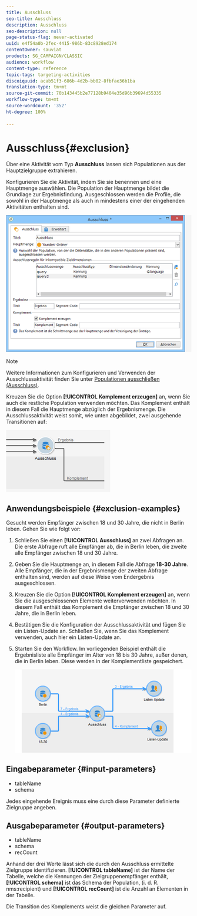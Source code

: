 ```yaml
---
title: Ausschluss
seo-title: Ausschluss
description: Ausschluss
seo-description: null
page-status-flag: never-activated
uuid: e4f54a0b-2fec-4415-986b-83c8928ed174
contentOwner: sauviat
products: SG_CAMPAIGN/CLASSIC
audience: workflow
content-type: reference
topic-tags: targeting-activities
discoiquuid: acab51f3-686b-4d2b-bb02-8fbfae36b1ba
translation-type: tm+mt
source-git-commit: 70b143445b2e77128b9404e35d96b39694d55335
workflow-type: tm+mt
source-wordcount: '352'
ht-degree: 100%

---
```



# Ausschluss{#exclusion}

Über eine Aktivität vom Typ **Ausschluss** lassen sich Populationen aus der Hauptzielgruppe extrahieren.

Konfigurieren Sie die Aktivität, indem Sie sie benennen und eine Hauptmenge auswählen. Die Population der Hauptmenge bildet die Grundlage zur Ergebnisfindung. Ausgeschlossen werden die Profile, die sowohl in der Hauptmenge als auch in mindestens einer der eingehenden Aktivitäten enthalten sind.

![](assets/s_user_segmentation_exclu.png)

>[!NOTE]
>
>Weitere Informationen zum Konfigurieren und Verwenden der Ausschlussaktivität finden Sie unter [Populationen ausschließen (Ausschluss)](../../workflow/using/targeting-data.md#excluding-a-population--exclusion-).

Kreuzen Sie die Option **[!UICONTROL Komplement erzeugen]** an, wenn Sie auch die restliche Population verwenden möchten. Das Komplement enthält in diesem Fall die Hauptmenge abzüglich der Ergebnismenge. Die Ausschlussaktivität weist somit, wie unten abgebildet, zwei ausgehende Transitionen auf:

![](assets/s_user_segmentation_exclu_compl.png)

## Anwendungsbeispiele {#exclusion-examples}

Gesucht werden Empfänger zwischen 18 und 30 Jahre, die nicht in Berlin leben. Gehen Sie wie folgt vor:

1. Schließen Sie einen **[!UICONTROL Ausschluss]** an zwei Abfragen an. Die erste Abfrage ruft alle Empfänger ab, die in Berlin leben, die zweite alle Empfänger zwischen 18 und 30 Jahre.
1. Geben Sie die Hauptmenge an, in diesem Fall die Abfrage **18-30 Jahre**. Alle Empfänger, die in der Ergebnismenge der zweiten Abfrage enthalten sind, werden auf diese Weise vom Endergebnis ausgeschlossen.
1. Kreuzen Sie die Option **[!UICONTROL Komplement erzeugen]** an, wenn Sie die ausgeschlossenen Elemente weiterverwenden möchten. In diesem Fall enthält das Komplement die Empfänger zwischen 18 und 30 Jahre, die in Berlin leben.
1. Bestätigen Sie die Konfiguration der Ausschlussaktivität und fügen Sie ein Listen-Update an. Schließen Sie, wenn Sie das Komplement verwenden, auch hier ein Listen-Update an.
1. Starten Sie den Workflow. Im vorliegenden Beispiel enthält die Ergebnisliste alle Empfänger im Alter von 18 bis 30 Jahre, außer denen, die in Berlin leben. Diese werden in der Komplementliste gespeichert.

   ![](assets/exclusion_example.png)

## Eingabeparameter {#input-parameters}

* tableName
* schema

Jedes eingehende Ereignis muss eine durch diese Parameter definierte Zielgruppe angeben.

## Ausgabeparameter {#output-parameters}

* tableName
* schema
* recCount

Anhand der drei Werte lässt sich die durch den Ausschluss ermittelte Zielgruppe identifizieren. **[!UICONTROL tableName]** ist der Name der Tabelle, welche die Kennungen der Zielgruppenempfänger enthält, **[!UICONTROL schema]** ist das Schema der Population, (i. d. R. nms:recipient) und **[!UICONTROL recCount]** ist die Anzahl an Elementen in der Tabelle.

Die Transition des Komplements weist die gleichen Parameter auf.
